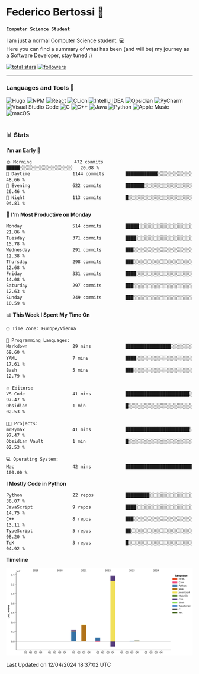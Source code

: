 # Federico Bertossi 🚀

**`Computer Science Student`**

[//]: # (Thanks to @ForrestKnight for the inspiration.)

<!-- TODO: Insert a banner image -->

I am just a normal Computer Science student. 💻 </br>
Here you can find a summary of what has been (and will be) my journey as a Software Developer, stay tuned :)

   <p>
      <a href="https://github.com/mrBymax?tab=repositories&sort=stargazers">
         <img alt="total stars" title="Total stars on GitHub" src="https://custom-icon-badges.demolab.com/github/stars/mrBymax?color=55960c&style=for-the-badge&labelColor=488207&logo=star"/></a>
<a href="https://github.com/mrBymax?tab=followers">
         <img alt="followers" title="Follow me on Github" src="https://custom-icon-badges.demolab.com/github/followers/mrBymax?color=236ad3&labelColor=1155ba&style=for-the-badge&logo=person-add&label=Follow&logoColor=white"/></a>
   </p>

---

<!-- TODO: Insert a GIF -->
### Languages and Tools 🧰

<!-- TODO: Change it with shields -->
![Hugo](https://img.shields.io/badge/Hugo-black.svg?style=for-the-badge&logo=Hugo)
![NPM](https://img.shields.io/badge/NPM-%23CB3837.svg?style=for-the-badge&logo=npm&logoColor=white)
![React](https://img.shields.io/badge/react-%2320232a.svg?style=for-the-badge&logo=react&logoColor=%2361DAFB)
![CLion](https://img.shields.io/badge/CLion-black?style=for-the-badge&logo=clion&logoColor=white)
![IntelliJ IDEA](https://img.shields.io/badge/IntelliJIDEA-000000.svg?style=for-the-badge&logo=intellij-idea&logoColor=white)
![Obsidian](https://img.shields.io/badge/Obsidian-%23483699.svg?style=for-the-badge&logo=obsidian&logoColor=white)
![PyCharm](https://img.shields.io/badge/pycharm-143?style=for-the-badge&logo=pycharm&logoColor=black&color=black&labelColor=green)
![Visual Studio Code](https://img.shields.io/badge/Visual%20Studio%20Code-0078d7.svg?style=for-the-badge&logo=visual-studio-code&logoColor=white)
![C](https://img.shields.io/badge/c-%2300599C.svg?style=for-the-badge&logo=c&logoColor=white)
![C++](https://img.shields.io/badge/c++-%2300599C.svg?style=for-the-badge&logo=c%2B%2B&logoColor=white)
![Java](https://img.shields.io/badge/java-%23ED8B00.svg?style=for-the-badge&logo=openjdk&logoColor=white)
![Python](https://img.shields.io/badge/python-3670A0?style=for-the-badge&logo=python&logoColor=ffdd54)
![Apple Music](https://img.shields.io/badge/Apple_Music-9933CC?style=for-the-badge&logo=apple-music&logoColor=white)
![macOS](https://img.shields.io/badge/mac%20os-000000?style=for-the-badge&logo=macos&logoColor=F0F0F0)


#

### 📊 Stats

<!-- ![My GitHub stats](https://github-readme-stats.vercel.app/api?username=mrBymax&show_icons=true&theme=dracula) -->


<!--START_SECTION:waka-->
**I'm an Early 🐤** 

```text
🌞 Morning                472 commits         █████░░░░░░░░░░░░░░░░░░░░   20.08 % 
🌆 Daytime                1144 commits        ████████████░░░░░░░░░░░░░   48.66 % 
🌃 Evening                622 commits         ███████░░░░░░░░░░░░░░░░░░   26.46 % 
🌙 Night                  113 commits         █░░░░░░░░░░░░░░░░░░░░░░░░   04.81 % 
```
📅 **I'm Most Productive on Monday** 

```text
Monday                   514 commits         █████░░░░░░░░░░░░░░░░░░░░   21.86 % 
Tuesday                  371 commits         ████░░░░░░░░░░░░░░░░░░░░░   15.78 % 
Wednesday                291 commits         ███░░░░░░░░░░░░░░░░░░░░░░   12.38 % 
Thursday                 298 commits         ███░░░░░░░░░░░░░░░░░░░░░░   12.68 % 
Friday                   331 commits         ████░░░░░░░░░░░░░░░░░░░░░   14.08 % 
Saturday                 297 commits         ███░░░░░░░░░░░░░░░░░░░░░░   12.63 % 
Sunday                   249 commits         ███░░░░░░░░░░░░░░░░░░░░░░   10.59 % 
```


📊 **This Week I Spent My Time On** 

```text
🕑︎ Time Zone: Europe/Vienna

💬 Programming Languages: 
Markdown                 29 mins             █████████████████░░░░░░░░   69.60 % 
YAML                     7 mins              ████░░░░░░░░░░░░░░░░░░░░░   17.61 % 
Bash                     5 mins              ███░░░░░░░░░░░░░░░░░░░░░░   12.79 % 

🔥 Editors: 
VS Code                  41 mins             ████████████████████████░   97.47 % 
Obsidian                 1 min               █░░░░░░░░░░░░░░░░░░░░░░░░   02.53 % 

🐱‍💻 Projects: 
mrBymax                  41 mins             ████████████████████████░   97.47 % 
Obsidian Vault           1 min               █░░░░░░░░░░░░░░░░░░░░░░░░   02.53 % 

💻 Operating System: 
Mac                      42 mins             █████████████████████████   100.00 % 
```

**I Mostly Code in Python** 

```text
Python                   22 repos            █████████░░░░░░░░░░░░░░░░   36.07 % 
JavaScript               9 repos             ████░░░░░░░░░░░░░░░░░░░░░   14.75 % 
C++                      8 repos             ███░░░░░░░░░░░░░░░░░░░░░░   13.11 % 
TypeScript               5 repos             ██░░░░░░░░░░░░░░░░░░░░░░░   08.20 % 
TeX                      3 repos             █░░░░░░░░░░░░░░░░░░░░░░░░   04.92 % 
```



**Timeline**

![Lines of Code chart](https://raw.githubusercontent.com/mrBymax/mrBymax/main/assets/bar_graph.png)


 Last Updated on 12/04/2024 18:37:02 UTC
<!--END_SECTION:waka-->


[linkedin]: https://linkedin.com/federico-bertossi
[website]:  https://www.federicobertossi.com

</details>

